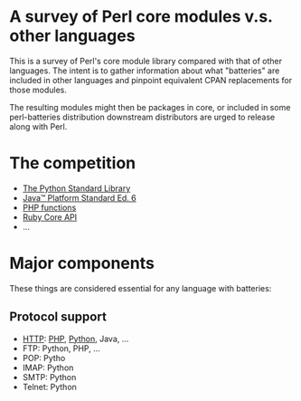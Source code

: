 # A survey of Perl core modules v.s. other languages

This is a survey of Perl's core module library compared with that of
other languages. The intent is to gather information about what
"batteries" are included in other languages and pinpoint equivalent
CPAN replacements for those modules.

The resulting modules might then be packages in core, or included in
some perl-batteries distribution downstream distributors are urged to
release along with Perl.

# The competition

 * [The Python Standard Library](http://docs.python.org/library/)
 * [Java™ Platform Standard Ed. 6](http://java.sun.com/javase/6/docs/api/)
 * [PHP functions](http://de2.php.net/manual/en/funcref.php)
 * [Ruby Core API](http://ruby-doc.org/core/)
 * ...

# Major components

These things are considered essential for any language with batteries:

## Protocol support

 * [HTTP](http://search.cpan.org/dist/libwww-perl/):
   [PHP](http://de2.php.net/manual/en/book.http.php),
   [Python](http://docs.python.org/library/httplib.html), Java, ...
 * FTP: Python, PHP, ...
 * POP: Pytho
 * IMAP: Python
 * SMTP: Python
 * Telnet: Python
